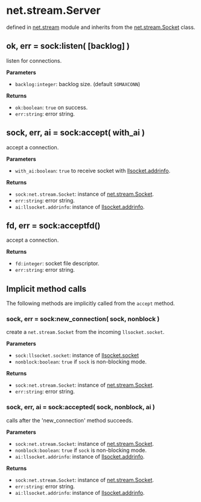 # net.stream.Server

defined in [net.stream](../lib/stream.lua) module and inherits from the [net.stream.Socket](net_stream_socket.md) class.


## ok, err = sock:listen( [backlog] )

listen for connections.

**Parameters**

- `backlog:integer`: backlog size. (default `SOMAXCONN`)

**Returns**

- `ok:boolean`: `true` on success.
- `err:string`: error string.


## sock, err, ai = sock:accept( with_ai )

accept a connection.

**Parameters**

- `with_ai:boolean`: `true` to receive socket with [llsocket.addrinfo](https://github.com/mah0x211/lua-llsocket#llsocketaddrinfo-instance-methods).


**Returns**

- `sock:net.stream.Socket`: instance of [net.stream.Socket](net_stream_socket.md).
- `err:string`: error string.
- `ai:llsocket.addrinfo`: instance of [llsocket.addrinfo](https://github.com/mah0x211/lua-llsocket#llsocketaddrinfo-instance-methods).


## fd, err = sock:acceptfd()

accept a connection.

**Returns**

- `fd:integer`: socket file descriptor.
- `err:string`: error string.


## Implicit method calls

The following methods are implicitly called from the `accept` method.


### sock, err = sock:new_connection( sock, nonblock )

create a `net.stream.Socket` from the incoming `llsocket.socket`.

**Parameters**

- `sock:llsocket.socket`: instance of [llsocket.socket](https://github.com/mah0x211/lua-llsocket#llsocketsocket-instance-methods)
- `nonblock:boolean`: `true` if `sock` is non-blocking mode.

**Returns**

- `sock:net.stream.Socket`: instance of [net.stream.Socket](net_stream_socket.md).
- `err:string`: error string.


### sock, err, ai = sock:accepted( sock, nonblock, ai )

calls after the 'new_connection' method succeeds.

**Parameters**

- `sock:net.stream.Socket`: instance of [net.stream.Socket](net_stream_socket.md).
- `nonblock:boolean`: `true` if `sock` is non-blocking mode.
- `ai:llsocket.addrinfo`: instance of [llsocket.addrinfo](https://github.com/mah0x211/lua-llsocket#llsocketaddrinfo-instance-methods).

**Returns**

- `sock:net.stream.Socket`: instance of [net.stream.Socket](net_stream_socket.md).
- `err:string`: error string.
- `ai:llsocket.addrinfo`: instance of [llsocket.addrinfo](https://github.com/mah0x211/lua-llsocket#llsocketaddrinfo-instance-methods).


